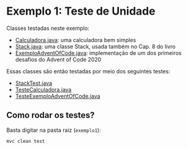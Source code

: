 # Exemplo 1: Teste de Unidade

Classes testadas neste exemplo:

* [Calculadora.java](https://github.com/mtov/ESM-ExemplosCodigo/blob/master/cap8/exemplo1/src/main/java/exemplo1/Calculadora.java):
  uma calculadora bem simples
* [Stack.java](https://github.com/mtov/ESM-ExemplosCodigo/blob/master/cap8/exemplo1/src/main/java/exemplo1/Stack.java):
  uma classe Stack, usada também no Cap. 8 do livro
* [ExemploAdventOfCode.java](https://github.com/mtov/ESM-ExemplosCodigo/blob/master/cap8/exemplo1/src/main/java/exemplo1/ExemploAdventOfCode.java):
  implementação de um dos primeiros desafios do Advent of Code 2020

Essas classes são então testadas por meio dos seguintes testes:

* [StackTest.java](https://github.com/mtov/ESM-ExemplosCodigo/blob/master/cap8/exemplo1/src/test/java/exemplo1/StackTest.java)
* [TesteCalculadora.java](https://github.com/mtov/ESM-ExemplosCodigo/blob/master/cap8/exemplo1/src/test/java/exemplo1/TesteCalculadora.java)
* [TesteExemploAdventOfCode.java](https://github.com/mtov/ESM-ExemplosCodigo/blob/master/cap8/exemplo1/src/test/java/exemplo1/TesteExemploAdventOfCode.java)

## Como rodar os testes?

Basta digitar na pasta raiz (`exemplo1`):

```mvc clean test```

